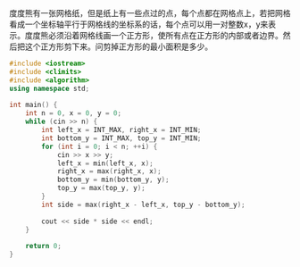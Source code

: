 度度熊有一张网格纸，但是纸上有一些点过的点，每个点都在网格点上，若把网格看成一个坐标轴平行于网格线的坐标系的话，每个点可以用一对整数x，y来表示。度度熊必须沿着网格线画一个正方形，使所有点在正方形的内部或者边界。然后把这个正方形剪下来。问剪掉正方形的最小面积是多少。

```cpp
#include <iostream>
#include <climits>
#include <algorithm>
using namespace std;
 
int main() {
    int n = 0, x = 0, y = 0;
    while (cin >> n) {
        int left_x = INT_MAX, right_x = INT_MIN;
        int bottom_y = INT_MAX, top_y = INT_MIN;
        for (int i = 0; i < n; ++i) {
            cin >> x >> y;
            left_x = min(left_x, x);
            right_x = max(right_x, x);
            bottom_y = min(bottom_y, y);
            top_y = max(top_y, y);
        }
        int side = max(right_x - left_x, top_y - bottom_y);
 
        cout << side * side << endl;
    }
     
    return 0;
}
```